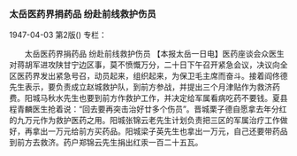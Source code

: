 ### 太岳医药界捐药品  纷赴前线救护伤员

1947-04-03
第2版()
专栏：

　　太岳医药界捐药品
    纷赴前线救护伤员
    【本报太岳一日电】医药座谈会众医生对蒋胡军进攻陕甘宁边区事，莫不愤慨万分，二十日下午召开紧急会议，决议向全区医药界发出紧急号召，动员起来，组织起来，为保卫毛主席而奋斗。接着阎佟德先生表示，要负责成立赵城救护队，到前方参战，并提出三个月津贴作为救济药费。阳城马秋水先生也要到前方作救护工作，并决定给军属看病吃药不要钱。夏县程青麟医生抢着说：“回去要再突击治好廿多个伤员”。晋城栗子德自愿拿去年分红的九万元作为救护医药之用。阳城张锦云老先生计划负责把三区的军属治疗工作做好，再拿出一万元给前方买药品。阳城梁子英先生也拿出一万元，自己还要带药品到前方去救济。药户郑锦云先生捐出红汞一百二十五瓦。

